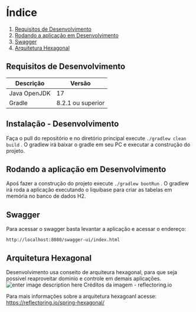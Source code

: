 # Índice

1. [Requisitos de Desenvolvimento](#requisitos-de-desenvolvimento )
2. [Rodando a aplicação em Desenvolvimento](#rodando-a-aplicação-em-desenvolvimento )
3. [Swagger](#swagger)
4. [Arquitetura Hexagonal](#arquitetura-hexagonal)

## Requisitos de Desenvolvimento

|Descrição      |Versão 		    | 
|---------------|-------------------|
| Java OpenJDK  | 17                |
| Gradle        | 8.2.1 ou superior |


## Instalação - Desenvolvimento

Faça o pull do repositório e no diretório principal execute `./gradlew clean build` . O gradlew irá baixar o gradle em seu PC  e executar a construção do projeto.


## Rodando a aplicação em Desenvolvimento

Apoś fazer a construção do projeto execute `./gradlew bootRun` . O gradlew irá roda a aplicação executando o liquibase para criar as tabelas em memória no banco de dados H2.

## Swagger

Para acessar o swagger basta levantar a aplicação e acessar o endereço:

```
http://localhost:8080/swagger-ui/index.html
```

## Arquitetura Hexagonal

Desenvolvimento usa conseito de arquiteura hexagonal, para que seja possivel reaproveitar dominio e controle em demais aplicações.
![enter image description here](https://media.licdn.com/dms/image/D4D12AQFk-Y2UTErkkA/article-inline_image-shrink_1500_2232/0/1684756885462?e=1701302400&v=beta&t=JRH5_ahwhatS8IdsJKrAkEXfhHRucJQSdo6dCByR0N4)
Créditos da imagem - reflectoring.io

Para mais informações sobre a arquitetura hexagoanl acesse: https://reflectoring.io/spring-hexagonal/